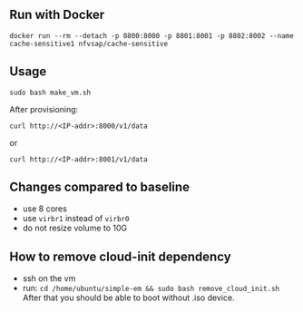 ## Run with Docker 

```
docker run --rm --detach -p 8800:8000 -p 8801:8001 -p 8802:8002 --name cache-sensitive1 nfvsap/cache-sensitive
```

## Usage 

```
sudo bash make_vm.sh
```

After provisioning: 

```
curl http://<IP-addr>:8000/v1/data
```

or

```
curl http://<IP-addr>:8001/v1/data
```

## Changes compared to baseline

- use 8 cores
- use `virbr1` instead of `virbr0`
- do not resize volume to 10G


## How to remove cloud-init dependency
- ssh on the vm
- run: `cd /home/ubuntu/simple-em && sudo bash remove_cloud_init.sh`
After that you should be able to boot without .iso device.
